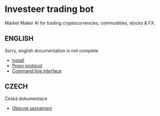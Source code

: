 # Investeer trading bot
Market Maker AI for trading cryptocurrencies, commodities, stocks & FX.

## ENGLISH

Sorry, english documentation is not complete

* [Install](doc/install.md)
* [Proxy protocol](doc/proxy.md)
* [Command line interface](doc/cli.md)

## CZECH

Česká dokumentace
* [Obecné seznámení](doc/cs.md)
